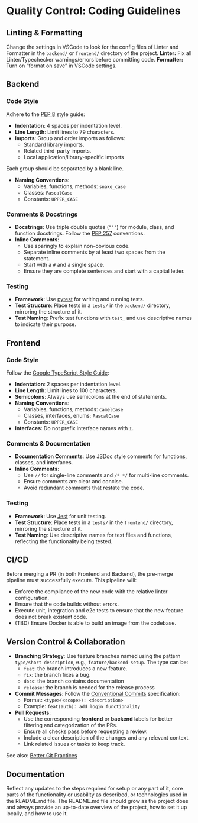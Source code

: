# Quality Control: Coding Guidelines

## Linting & Formatting

Change the settings in VSCode to look for the config files of Linter and Formatter in the `backend/` or `frontend/` directory of the project.
**Linter:** Fix all Linter/Typechecker warnings/errors before committing code.
**Formatter:** Turn on “format on save” in VSCode settings.

## Backend

### Code Style

Adhere to the [PEP 8](https://peps.python.org/pep-0008/) style guide:

* **Indentation**: 4 spaces per indentation level.  
* **Line Length**: Limit lines to 79 characters.  
* **Imports**: Group and order imports as follows:  
  * Standard library imports.  
  * Related third-party imports.  
  * Local application/library-specific imports

Each group should be separated by a blank line.

* **Naming Conventions**:  
  * Variables, functions, methods: `snake_case`  
  * Classes: `PascalCase`  
  * Constants: `UPPER_CASE`

### Comments & Docstrings

* **Docstrings**: Use triple double quotes (`"""`) for module, class, and function docstrings. Follow the [PEP 257](https://peps.python.org/pep-0257/) conventions.  
* **Inline Comments**:  
  * Use sparingly to explain non-obvious code.  
  * Separate inline comments by at least two spaces from the statement.  
  * Start with a `#` and a single space.  
  * Ensure they are complete sentences and start with a capital letter.

### Testing

* **Framework**: Use [pytest](https://docs.pytest.org/) for writing and running tests.  
* **Test Structure**: Place tests in a `tests/` in the `backend/` directory, mirroring the structure of it.  
* **Test Naming**: Prefix test functions with `test_` and use descriptive names to indicate their purpose.

## Frontend

### Code Style

Follow the [Google TypeScript Style Guide](https://google.github.io/styleguide/tsguide.html):

* **Indentation**: 2 spaces per indentation level.  
* **Line Length**: Limit lines to 100 characters.  
* **Semicolons**: Always use semicolons at the end of statements.  
* **Naming Conventions**:  
  * Variables, functions, methods: `camelCase`  
  * Classes, interfaces, enums: `PascalCase`  
  * Constants: `UPPER_CASE`  
* **Interfaces**: Do not prefix interface names with `I`.

### Comments & Documentation

* **Documentation Comments**: Use [JSDoc](https://jsdoc.app/) style comments for functions, classes, and interfaces.  
* **Inline Comments**:  
  * Use `//` for single-line comments and `/* */` for multi-line comments.  
  * Ensure comments are clear and concise.  
  * Avoid redundant comments that restate the code.

### Testing

* **Framework**: Use [Jest](https://jestjs.io/) for unit testing.  
* **Test Structure**: Place tests in a `tests/` in the `frontend/` directory, mirroring the structure of it.  
* **Test Naming**: Use descriptive names for test files and functions, reflecting the functionality being tested.

## CI/CD

Before merging a PR (in both Frontend and Backend), the pre-merge pipeline must successfully execute. This pipeline will:

- Enforce the compliance of the new code with the relative linter configuration.  
- Ensure that the code builds without errors.  
- Execute unit, integration and e2e tests to ensure that the new feature does not break existent code.  
- (TBD) Ensure Docker is able to build an image from the codebase.

## Version Control & Collaboration

* **Branching Strategy**: Use feature branches named using the pattern `type/short-description`, e.g., `feature/backend-setup`. The type can be:  
  * `feat`: the branch introduces a new feature.  
  * `fix`: the branch fixes a bug.  
  * `docs`: the branch contains documentation  
  * `release`: the branch is needed for the release process  
* **Commit Messages**: Follow the [Conventional Commits](https://www.conventionalcommits.org/) specification:  
  * Format: `<type>(<scope>): <description>`  
  * Example: `feat(auth): add login functionality`  
* **Pull Requests**:  
  * Use the corresponding __frontend__ or __backend__ labels for better filtering and categorization of the PRs.
  * Ensure all checks pass before requesting a review.  
  * Include a clear description of the changes and any relevant context.  
  * Link related issues or tasks to keep track.

See also: [Better Git Practices](https://nutritious-request-5b4.notion.site/Student-Resources-WIP-a328da1665194638ae2f694bf127727f#09174eaa615c4658bfda117bd320a13b)

## Documentation

Reflect any updates to the steps required for setup or any part of it, core parts of the functionality or usability as described, or technologies used in the README.md file. The README.md file should grow as the project does and always provide an up-to-date overview of the project, how to set it up locally, and how to use it.